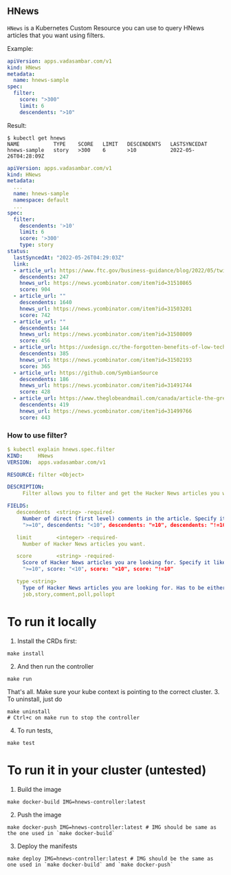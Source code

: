 ## HNews
`HNews` is a Kubernetes Custom Resource you can use to query HNews articles that you want using filters.

Example:
```yaml
apiVersion: apps.vadasambar.com/v1
kind: HNews
metadata:
  name: hnews-sample
spec:
  filter:
    score: ">300"
    limit: 6
    descendents: ">10"
```
Result:
```
$ kubectl get hnews
NAME           TYPE    SCORE   LIMIT   DESCENDENTS   LASTSYNCEDAT
hnews-sample   story   >300    6       >10           2022-05-26T04:28:09Z
```
```yaml
apiVersion: apps.vadasambar.com/v1
kind: HNews
metadata:
  ...
  name: hnews-sample
  namespace: default
  ...
spec:
  filter:
    descendents: '>10'
    limit: 6
    score: '>300'
    type: story
status:
  lastSyncedAt: "2022-05-26T04:29:03Z"
  link:
  - article_url: https://www.ftc.gov/business-guidance/blog/2022/05/twitter-pay-150-million-penalty-allegedly-breaking-its-privacy-promises-again
    descendents: 247
    hnews_url: https://news.ycombinator.com/item?id=31510865
    score: 904
  - article_url: ""
    descendents: 1640
    hnews_url: https://news.ycombinator.com/item?id=31503201
    score: 742
  - article_url: ""
    descendents: 144
    hnews_url: https://news.ycombinator.com/item?id=31508009
    score: 456
  - article_url: https://uxdesign.cc/the-forgotten-benefits-of-low-tech-user-interfaces-57fdbb6ac83
    descendents: 385
    hnews_url: https://news.ycombinator.com/item?id=31502193
    score: 365
  - article_url: https://github.com/SymbianSource
    descendents: 186
    hnews_url: https://news.ycombinator.com/item?id=31491744
    score: 428
  - article_url: https://www.theglobeandmail.com/canada/article-the-great-junk-transfer-inheritance-decluttering-canada/
    descendents: 419
    hnews_url: https://news.ycombinator.com/item?id=31499766
    score: 443
```
### How to use filter?
```yaml
$ kubectl explain hnews.spec.filter
KIND:     HNews
VERSION:  apps.vadasambar.com/v1

RESOURCE: filter <Object>

DESCRIPTION:
     Filter allows you to filter and get the Hacker News articles you want

FIELDS:
   descendents  <string> -required-
     Number of direct (first level) comments in the article. Specify it like: descendents:
     ">=10", descendents: "<10", descendents: "=10", descendents: "!=10"

   limit        <integer> -required-
     Number of Hacker News articles you want.

   score        <string> -required-
     Score of Hacker News articles you are looking for. Specify it like: score:
     ">=10", score: "<10", score: "=10", score: "!=10"

   type <string>
     Type of Hacker News articles you are looking for. Has to be either of:
     job,story,comment,poll,pollopt
```

# To run it locally
1. Install the CRDs first:
```
make install
```
2. And then run the controller
```
make run
```
That's all. Make sure your kube context is pointing to the correct cluster.
3. To uninstall, just do
```
make uninstall
# Ctrl+c on make run to stop the controller
```
4. To run tests,
```
make test
```

# To run it in your cluster (untested)
1. Build the image
```
make docker-build IMG=hnews-controller:latest
```
2. Push the image
```
make docker-push IMG=hnews-controller:latest # IMG should be same as the one used in `make docker-build`
```
3. Deploy the manifests
```
make deploy IMG=hnews-controller:latest # IMG should be the same as one used in `make docker-build` amd `make docker-push`
```